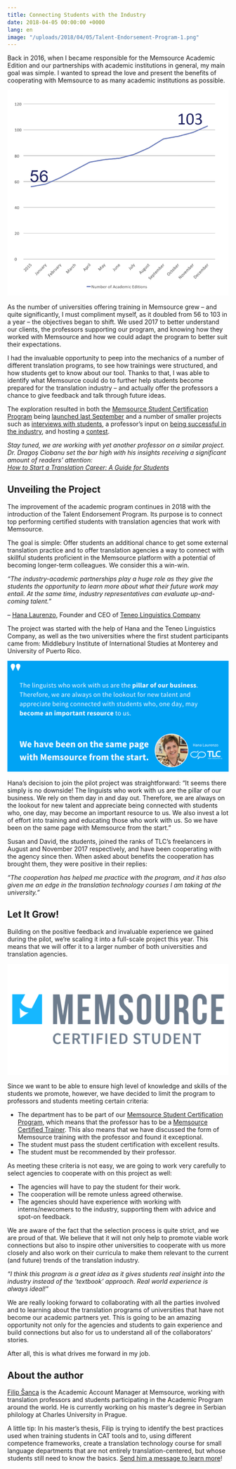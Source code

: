 ```yaml
---
title: Connecting Students with the Industry
date: 2018-04-05 00:00:00 +0000
lang: en
image: "/uploads/2018/04/05/Talent-Endorsement-Program-1.png"
---
```

Back in 2016, when I became responsible for the Memsource Academic  Edition and our partnerships with academic institutions in general, my  main goal was simple. I wanted to spread the love and present the  benefits of cooperating with Memsource to as many academic institutions as possible.

![](/uploads/2018/04/05/graph.png)

As the number of universities offering training in Memsource grew – and  quite significantly, I must compliment myself, as it doubled from 56 to  103 in a year – the objectives began to shift. We used 2017 to better  understand our clients, the professors supporting our program, and  knowing how they worked with Memsource and how we could adapt the  program to better suit their expectations.

I had the invaluable opportunity to peep into the mechanics of a number  of different translation programs, to see how trainings were structured,  and how students get to know about our tool. Thanks to that, I was able  to identify what Memsource could do to further help students become  prepared for the translation industry – and actually offer the  professors a chance to give feedback and talk through future ideas.

The exploration resulted in both the [Memsource Student Certification Program](https://www.memsource.com/memsource-student-certification-program/) being [launched last September](https://www.memsource.com/blog/2018/02/28/certification-notes-students-are-up-for-a-challenge/) and a number of smaller projects such as [interviews with students](https://www.memsource.com/blog/2017/02/16/rising-translation-talents/), a professor’s input on [being successful in the industry](https://www.memsource.com/blog/2017/08/11/technology-an-essential-part-of-modern-translation-curricula/), and hosting a [contest](https://www.memsource.com/contest/).

_Stay  tuned, we are working with yet another professor on a similar project.  Dr. Dragoș Ciobanu set the bar high with his insights receiving a  significant amount of readers’ attention:_  
[_How to Start a Translation Career: A Guide for Students_](https://www.memsource.com/blog/2017/10/09/how-to-start-a-translation-career-a-guide-for-students/)

## Unveiling the Project

The improvement of the academic program  continues in 2018 with the introduction of the Talent Endorsement  Program. Its purpose is to connect top performing certified students  with translation agencies that work with Memsource.

The goal is simple: Offer students an additional chance to get some  external translation practice and to offer translation agencies a way to  connect with skillful students proficient in the Memsource platform  with a potential of becoming longer-term colleagues. We consider this a  win-win.

_“The  industry-academic partnerships play a huge role as they give the  students the opportunity to learn more about what their future work may  entail. At the same time, industry representatives can evaluate  up-and-coming talent.”_

_–_ [Hana Laurenzo](https://www.linkedin.com/in/hanalaurenzo/), Founder and CEO of [Teneo Linguistics Company](https://www.tlctranslation.com/)

The project was started with the help of Hana and the Teneo Linguistics  Company, as well as the two universities where the first student  participants came from: Middlebury Institute of International Studies at  Monterey and University of Puerto Rico.  

![](/uploads/2018/04/05/Hana-Laurenzo-Quote.png)

Hana’s decision to join the pilot project was straightforward: “It  seems there simply is no downside! The linguists who work with us are  the pillar of our business. We rely on them day in and day out.  Therefore, we are always on the lookout for new talent and appreciate  being connected with students who, one day, may become an important  resource to us. We also invest a lot of effort into training and  educating those who work with us. So we have been on the same page with  Memsource from the start.”

Susan and David, the students, joined the ranks of TLC’s freelancers  in August and November 2017 respectively, and have been cooperating with  the agency since then. When asked about benefits the cooperation has  brought them, they were positive in their replies:

_“The  cooperation has helped me practice with the program, and it has also  given me an edge in the translation technology courses I am taking at  the university.”_

## Let It Grow!

Building on the positive feedback and invaluable experience we gained  during the pilot, we’re scaling it into a full-scale project this year.  This means that we will offer it to a larger number of both universities  and translation agencies.  

![](/uploads/2018/04/05/tag.png)

Since we want to be able to ensure high level of knowledge and skills of  the students we promote, however, we have decided to limit the program  to professors and students meeting certain criteria:  

* The department has to be part of our [Memsource Student Certification Program](https://www.memsource.com/memsource-student-certification-program/), which means that the professor has to be a [Memsource Certified Trainer](https://www.memsource.com/trainers/). This also means that we have discussed the form of Memsource training with the professor and found it exceptional.
* The student must pass the student certification with excellent results.
* The student must be recommended by their professor.

As meeting these criteria is not easy, we are going to work very  carefully to select agencies to cooperate with on this project as well:

* The agencies will have to pay the student for their work.
* The cooperation will be remote unless agreed otherwise.
* The agencies should have experience with  working with interns/newcomers to the industry, supporting them with  advice and spot-on feedback.

We are aware of the fact that the selection process is quite strict,  and we are proud of that. We believe that it will not only help to  promote viable work connections but also to inspire other universities  to cooperate with us more closely and also work on their curricula to  make them relevant to the current (and future) trends of the translation  industry.

_“I  think this program is a great idea as it gives students real insight  into the industry instead of the ‘textbook’ approach. Real world  experience is always ideal!”_

We are really looking forward to collaborating with all the parties  involved and to learning about the translation programs of universities  that have not become our academic partners yet. This is going to be an  amazing opportunity not only for the agencies and students to gain  experience and build connections but also for us to understand all of  the collaborators’ stories.

After all, this is what drives me forward in my job.

## About the author

[Filip Šanca](https://www.linkedin.com/in/filipsanca/) is  the Academic Account Manager at Memsource, working with translation  professors and students participating in the Academic Program around the  world. He is currently working on his master’s degree in Serbian  philology at Charles University in Prague.

A little tip: In his master’s thesis, Filip is trying to identify the  best practices used when training students in CAT tools and to, using  different competence frameworks, create a translation technology course  for small language departments that are not entirely  translation-centered, but whose students still need to know the basics. [Send him a message to learn more](https://www.memsource.com/blog/2018/03/21/connecting-students-with-the-industry/filip.sanca@memsource.com)!